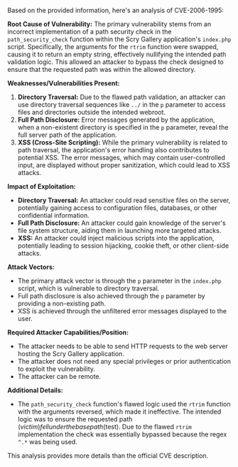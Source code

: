 Based on the provided information, here's an analysis of CVE-2006-1995:

**Root Cause of Vulnerability:**
The primary vulnerability stems from an incorrect implementation of a path security check in the `path_security_check` function within the Scry Gallery application's `index.php` script. Specifically, the arguments for the `rtrim` function were swapped, causing it to return an empty string, effectively nullifying the intended path validation logic. This allowed an attacker to bypass the check designed to ensure that the requested path was within the allowed directory.

**Weaknesses/Vulnerabilities Present:**

1.  **Directory Traversal:** Due to the flawed path validation, an attacker can use directory traversal sequences like `../` in the `p` parameter to access files and directories outside the intended webroot.
2.  **Full Path Disclosure:** Error messages generated by the application, when a non-existent directory is specified in the `p` parameter, reveal the full server path of the application.
3.  **XSS (Cross-Site Scripting):** While the primary vulnerability is related to path traversal, the application's error handling also contributes to potential XSS.  The error messages, which may contain user-controlled input, are displayed without proper sanitization, which could lead to XSS attacks.

**Impact of Exploitation:**
*   **Directory Traversal:** An attacker could read sensitive files on the server, potentially gaining access to configuration files, databases, or other confidential information.
*   **Full Path Disclosure:** An attacker could gain knowledge of the server's file system structure, aiding them in launching more targeted attacks.
*   **XSS:** An attacker could inject malicious scripts into the application, potentially leading to session hijacking, cookie theft, or other client-side attacks.

**Attack Vectors:**
*   The primary attack vector is through the `p` parameter in the `index.php` script, which is vulnerable to directory traversal.
*   Full path disclosure is also achieved through the `p` parameter by providing a non-existing path.
*   XSS is achieved through the unfiltered error messages displayed to the user.

**Required Attacker Capabilities/Position:**
*   The attacker needs to be able to send HTTP requests to the web server hosting the Scry Gallery application.
*   The attacker does not need any special privileges or prior authentication to exploit the vulnerability.
*   The attacker can be remote.

**Additional Details:**
*   The `path_security_check` function's flawed logic used the `rtrim` function with the arguments reversed, which made it ineffective. The intended logic was to ensure the requested path ($victim) fell under the base path ($test). Due to the flawed `rtrim` implementation the check was essentially bypassed because the regex `^.*` was being used.

This analysis provides more details than the official CVE description.